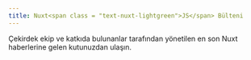 ```yaml
---
title: Nuxt<span class = "text-nuxt-lightgreen">JS</span> Bülteni
---
```


Çekirdek ekip ve katkıda bulunanlar tarafından yönetilen en son Nuxt haberlerine gelen kutunuzdan ulaşın.
